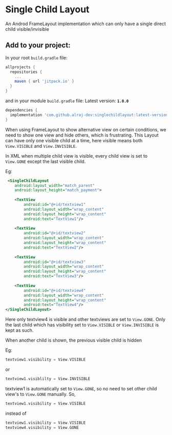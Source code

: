 # Single Child Layout
An Androd FrameLayout implementation which can only have a single direct child visible/invisible

Add to your project:
---

In your root `build.gradle` file:
```groovy
allprojects {
  repositories {
    ...
    maven { url 'jitpack.io' }
  }
}
```

and in your module `build.gradle` file: Latest version: **`1.0.0`**
```groovy
dependencies {
  implementation 'com.github.alraj-dev:singlechildlayout:latest-version'
}
```

When using FrameLayout to show alternative view on certain conditions, we need to show one view and hide others, which is frustrating.
This Layout can have only one visible child at a time, here visible means both `View.VISIBLE` and  `View.INVISIBLE`.

In XML when multiple child view is visible, every child view is set to `View.GONE` except the last visible child.

Eg:
```xml
 <SingleChildLayout
    android:layout_width="match_parent"
    android:layout_height="match_payment">
    
    <TextView
        android:id="@+id/textview1"
        android:layout_width="wrap_content"
        android:layout_height="wrap_content"
        android:text="TextView1"/>
        
    <TextView
        android:id="@+id/textview2"
        android:layout_width="wrap_content"
        android:layout_height="wrap_content"
        android:text="TextView2"/>
        
    <TextView
        android:id="@+id/textview3"
        android:layout_width="wrap_content"
        android:layout_height="wrap_content"
        android:text="TextView3"/>
        
    <TextView
        android:id="@+id/textview4"
        android:layout_width="wrap_content"
        android:layout_height="wrap_content"
        android:text="TextView4"/> 
</SingleChildLayout>
```

Here only textview4 is visible and other textviews are set to `View.GONE`.
Only the last child which has visibility set to `View.VISIBLE` or `View.INVISIBLE` is kept as such.

When another child is shown, the previous visible child is hidden

Eg:
```kotlin 
textview1.visibility = View.VISIBLE
```
or
```kotlin
textview1.visiblilty = View.INVISIBLE
```

textview1 is automatically set to `View.GONE`, so no need to set other child view's to `View.GONE` manually. So,
```kotlin
textview1.visibility = View.VISIBLE
```

instead of
```kotlin
textview1.visibility = View.VISIBLE
textview4.visibility = View.GONE
```
